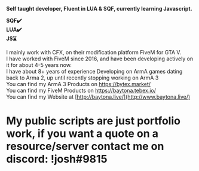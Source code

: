 **Self taught developer, Fluent in LUA & SQF, currently learning Javascript.**

**SQF✔️</br>
LUA✔️</br>
JS⌛**

I mainly work with CFX, on their modification platform FiveM for GTA V.</br>
I have worked with FiveM since 2016, and have been developing actively on it for about 4-5 years now.</br>
I have about 8+ years of experience Developing on ArmA games dating back to Arma 2, up until recently stopping working on ArmA 3</br>
You can find my ArmA 3 Products on https://bytex.market/</br>
You can find my FiveM Products on https://baytona.tebex.io/</br>
You can find my Website at [http://baytona.live/](http://www.baytona.live/)</br>

# My public scripts are just portfolio work, if you want a quote on a resource/server contact me on discord: !josh#9815
